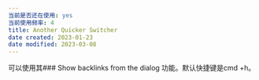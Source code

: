 ```yaml
---
当前是否还在使用: yes
当前使用频率: 4
title: Another Quicker Switcher
date created: 2023-01-23
date modified: 2023-03-08
---
```


可以使用其### Show backlinks from the dialog 功能。默认快捷键是cmd +h。
